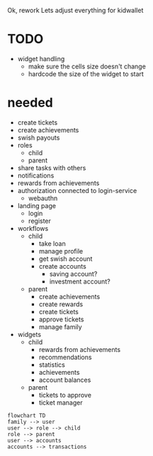 Ok, rework
Lets adjust everything for kidwallet

# TODO
- widget handling
  - make sure the cells size doesn't change
  - hardcode the size of the widget to start


# needed
- create tickets
- create achievements
- swish payouts
- roles
  - child
  - parent
- share tasks with others
- notifications
- rewards from achievements
- authorization connected to login-service
  - webauthn
- landing page
  - login
  - register
- workflows
  - child
    - take loan
    - manage profile
    - get swish account
    - create accounts
      - saving account?
      - investment account?
  - parent
    - create achievements
    - create rewards
    - create tickets
    - approve tickets
    - manage family
- widgets
  - child
    - rewards from achievements
    - recommendations
    - statistics
    - achievements
    - account balances
  - parent
    - tickets to approve
    - ticket manager
    

```mermaid
flowchart TD
family --> user
user --> role --> child
role --> parent
user --> accounts
accounts --> transactions
```